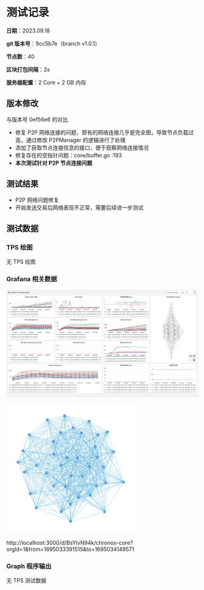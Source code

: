 # 测试记录

**日期**：2023.09.18

**git 版本号**：9cc5b7e（branch v1.0.1）

**节点数**：40

**区块打包间隔**：2s

**服务器配置**：2 Core + 2 GB 内存

## 版本修改

与版本号 0ef56e6 的对比

* 修复 P2P 网络连接的问题，原有的网络连接几乎是完全图，导致节点负载过高，通过修改 P2PManager 的逻辑进行了处理
* 添加了获取节点连接信息的接口，便于观察网络连接情况
* 修复存在的空指针问题：core/buffer.go :193
* **本次测试针对 P2P 节点连接问题**

## 测试结果

* P2P 网络问题修复
* 开始发送交易后网络表现不正常，需要后续进一步测试

## 测试数据

### TPS 绘图

无 TPS 绘图

### Grafana 相关数据

![image-20230918194331647](./assets/image-20230918194331647.png)

<img src="./assets/[2023-09-18 19:36:27]p2p-network-graph.svg" alt="[2023-09-18 19:36:27]p2p-network-graph" style="zoom:33%;" />

http://localhost:3000/d/BsYlvN94k/chronos-core?orgId=1&from=1695033391515&to=1695034149571

### Graph 程序输出

无 TPS 测试数据